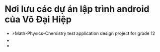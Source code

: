 # Nơi lưu các dự án lập trình android của Võ Đại Hiệp
- ⚡Math-Physics-Chemistry test application design project for grade 12
- 
-
